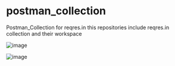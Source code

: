 # postman_collection
Postman_Collection for reqres.in
this repositories include reqres.in collection and their workspace

![image](https://github.com/Andisrylsn/postman_collection/assets/135946860/f732426b-e337-4154-a3f1-55e8430a7449)


![image](https://github.com/Andisrylsn/postman_collection/assets/135946860/6b5e474b-b6d3-4170-9089-bf76212ebd13)
